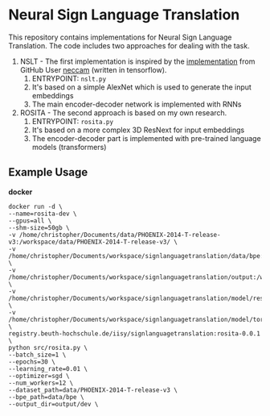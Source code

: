 # Neural Sign Language Translation

This repository contains implementations for Neural Sign Language Translation. 
The code includes two approaches for dealing with the task.

1. NSLT - The first implementation is inspired by the [implementation](https://github.com/neccam/nslt) from GitHub User [neccam](https://github.com/neccam) (written in tensorflow).
   1. ENTRYPOINT: `nslt.py`
   2. It's based on a simple AlexNet which is used to generate the input embeddings
   3. The main encoder-decoder network is implemented with RNNs
2. ROSITA - The second approach is based on my own research.
   1. ENTRYPOINT: `rosita.py`
   2. It's based on a more complex 3D ResNext for input embeddings
   3. The encoder-decoder part is implemented with pre-trained language models (transformers)

## Example Usage

**docker**

```shell
docker run -d \
--name=rosita-dev \
--gpus=all \
--shm-size=50gb \
-v /home/christopher/Documents/data/PHOENIX-2014-T-release-v3:/workspace/data/PHOENIX-2014-T-release-v3/ \
-v /home/christopher/Documents/workspace/signlanguagetranslation/data/bpe:/workspace/data/bpe/ \
-v /home/christopher/Documents/workspace/signlanguagetranslation/output:/workspace/output/ \
-v /home/christopher/Documents/workspace/signlanguagetranslation/model/resnext_101_kinetics.pth:/workspace/model/resnext_101_kinetics.pth \
-v /home/christopher/Documents/workspace/signlanguagetranslation/model/torch_cache:/root/.cache/torch/ \
registry.beuth-hochschule.de/iisy/signlanguagetranslation:rosita-0.0.1 \
python src/rosita.py \
--batch_size=1 \
--epochs=30 \
--learning_rate=0.01 \
--optimizer=sgd \
--num_workers=12 \
--dataset_path=data/PHOENIX-2014-T-release-v3 \
--bpe_path=data/bpe \
--output_dir=output/dev \
```